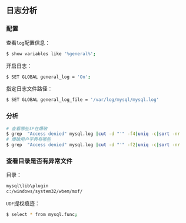 ## 日志分析

### 配置

查看`log`配置信息：
```bash
$ show variables like '%general%';
```
开启日志：
```bash
$ SET GLOBAL general_log = 'On';
```
指定日志文件路径：
```bash
$ SET GLOBAL general_log_file = '/var/log/mysql/mysql.log'
```

### 分析

```bash
# 查看哪些IP在爆破
$ grep  "Access denied" mysql.log |cut -d "'" -f4|uniq -c|sort -nr
# 爆破用户字典有哪些
$ grep  "Access denied" mysql.log |cut -d "'" -f2|uniq -c|sort -nr
```

### 查看目录是否有异常文件

目录：
```bash
mysql\lib\plugin
c:/windows/system32/wbem/mof/
```
`UDF`提权痕迹：
```bash
$ select * from mysql.func;
```